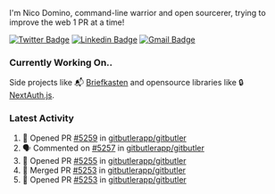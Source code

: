 
I'm Nico Domino, command-line warrior and open sourcerer, trying to improve the web 1 PR at a time!

[![Twitter Badge](https://img.shields.io/badge/-@ndom91-1ca0f1?style=flat-square&labelColor=1ca0f1&logo=twitter&logoColor=white&link=https://twitter.com/ndom91)](https://twitter.com/ndom91) [![Linkedin Badge](https://img.shields.io/badge/-ndom91-blue?style=flat-square&logo=Linkedin&logoColor=white&link=https://www.linkedin.com/in/ndom91/)](https://www.linkedin.com/in/ndom91/) [![Gmail Badge](https://img.shields.io/badge/-yo@ndo.dev-c14438?style=flat-square&logo=mail.ru&logoColor=white&link=mailto:yo@ndo.dev)](mailto:yo@ndo.dev)

### Currently Working On..

Side projects like 📬 [Briefkasten](https://briefkastenhq.com) and opensource libraries like 🔒 [NextAuth.js](https://github.com/nextauthjs/next-auth).

<!--START_SECTION_PROFILE_VIEWS:readme-info-->
<!--END_SECTION_PROFILE_VIEWS:readme-info-->

<!--START_SECTION_DAILY_COMMIT:readme-info-->
<!--END_SECTION_DAILY_COMMIT:readme-info-->

<!--START_SECTION_WEEKLY_COMMIT:readme-info-->
<!--END_SECTION_WEEKLY_COMMIT:readme-info-->

### Latest Activity

<!--START_SECTION:activity-->
1. 💪 Opened PR [#5259](https://github.com/gitbutlerapp/gitbutler/pull/5259) in [gitbutlerapp/gitbutler](https://github.com/gitbutlerapp/gitbutler)
2. 🗣 Commented on [#5257](https://github.com/gitbutlerapp/gitbutler/issues/5257#issuecomment-2428519923) in [gitbutlerapp/gitbutler](https://github.com/gitbutlerapp/gitbutler)
3. 💪 Opened PR [#5255](https://github.com/gitbutlerapp/gitbutler/pull/5255) in [gitbutlerapp/gitbutler](https://github.com/gitbutlerapp/gitbutler)
4. 🎉 Merged PR [#5253](https://github.com/gitbutlerapp/gitbutler/pull/5253) in [gitbutlerapp/gitbutler](https://github.com/gitbutlerapp/gitbutler)
5. 💪 Opened PR [#5253](https://github.com/gitbutlerapp/gitbutler/pull/5253) in [gitbutlerapp/gitbutler](https://github.com/gitbutlerapp/gitbutler)
<!--END_SECTION:activity-->
